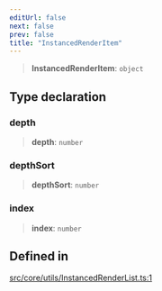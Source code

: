 ```yaml
---
editUrl: false
next: false
prev: false
title: "InstancedRenderItem"
---
```


> **InstancedRenderItem**: `object`

## Type declaration

### depth

> **depth**: `number`

### depthSort

> **depthSort**: `number`

### index

> **index**: `number`

## Defined in

[src/core/utils/InstancedRenderList.ts:1](https://github.com/agargaro/instanced-mesh/blob/5ad9666a0beaed1f0631823bef7928480c66048b/src/core/utils/InstancedRenderList.ts#L1)
